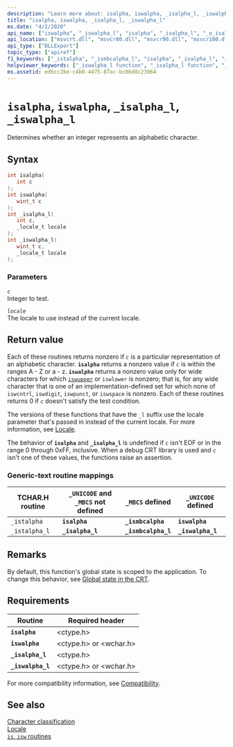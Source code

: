 ```yaml
---
description: "Learn more about: isalpha, iswalpha, _isalpha_l, _iswalpha_l"
title: "isalpha, iswalpha, _isalpha_l, _iswalpha_l"
ms.date: "4/2/2020"
api_name: ["iswalpha", "_iswalpha_l", "isalpha", "_isalpha_l", "_o_isalpha", "_o_iswalpha"]
api_location: ["msvcrt.dll", "msvcr80.dll", "msvcr90.dll", "msvcr100.dll", "msvcr100_clr0400.dll", "msvcr110.dll", "msvcr110_clr0400.dll", "msvcr120.dll", "msvcr120_clr0400.dll", "ucrtbase.dll", "api-ms-win-crt-string-l1-1-0.dll"]
api_type: ["DLLExport"]
topic_type: ["apiref"]
f1_keywords: ["_istalpha", "_ismbcalpha_l", "isalpha", "_isalpha_l", "iswalpha", "_istalpha_l", "_iswalpha_l"]
helpviewer_keywords: ["_iswalpha_l function", "_isalpha_l function", "_ismbcalpha_l function", "_istalpha_l function", "_ismbcalpha function", "isalpha function", "iswalpha function", "istalpha function", "_istalpha function"]
ms.assetid: ed6cc2be-c4b0-4475-87ac-bc06d8c23064
---
```

# `isalpha`, `iswalpha`, `_isalpha_l`, `_iswalpha_l`

Determines whether an integer represents an alphabetic character.

## Syntax

```C
int isalpha(
   int c
);
int iswalpha(
   wint_t c
);
int _isalpha_l(
   int c,
   _locale_t locale
);
int _iswalpha_l(
   wint_t c,
   _locale_t locale
);
```

### Parameters

*`c`*\
Integer to test.

*`locale`*\
The locale to use instead of the current locale.

## Return value

Each of these routines returns nonzero if *`c`* is a particular representation of an alphabetic character. **`isalpha`** returns a nonzero value if *`c`* is within the ranges A - Z or a - z. **`iswalpha`** returns a nonzero value only for wide characters for which [`iswupper`](isupper-isupper-l-iswupper-iswupper-l.md) or `iswlower` is nonzero; that is, for any wide character that is one of an implementation-defined set for which none of `iswcntrl`, `iswdigit`, `iswpunct`, or `iswspace` is nonzero. Each of these routines returns 0 if *`c`* doesn't satisfy the test condition.

The versions of these functions that have the `_l` suffix use the locale parameter that's passed in instead of the current locale. For more information, see [Locale](../locale.md).

The behavior of **`isalpha`** and **`_isalpha_l`** is undefined if *`c`* isn't EOF or in the range 0 through 0xFF, inclusive. When a debug CRT library is used and *`c`* isn't one of these values, the functions raise an assertion.

### Generic-text routine mappings

| TCHAR.H routine | `_UNICODE` and `_MBCS` not defined | `_MBCS` defined | `_UNICODE` defined |
|---|---|---|---|
| `_istalpha` | **`isalpha`** | **`_ismbcalpha`** | **`iswalpha`** |
| `_istalpha_l` | **`_isalpha_l`** | **`_ismbcalpha_l`** | **`_iswalpha_l`** |

## Remarks

By default, this function's global state is scoped to the application. To change this behavior, see [Global state in the CRT](../global-state.md).

## Requirements

| Routine | Required header |
|---|---|
| **`isalpha`** | \<ctype.h> |
| **`iswalpha`** | \<ctype.h> or \<wchar.h> |
| **`_isalpha_l`** | \<ctype.h> |
| **`_iswalpha_l`** | \<ctype.h> or \<wchar.h> |

For more compatibility information, see [Compatibility](../compatibility.md).

## See also

[Character classification](../character-classification.md)\
[Locale](../locale.md)\
[`is`, `isw` routines](../is-isw-routines.md)
